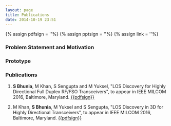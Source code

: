 ```yaml
---
layout: page
title: Publications
date: 2014-10-19 23:51
---
```

{% assign pdfsign = '<i class="fa fa-file-pdf-o"></i>'%}
{% assign pptsign = '<i class="fa fa-file-powerpoint-o"></i>'%}
{% assign link = '<i class="fa fa-link"></i>'%}


### Problem Statement and Motivation


### Prototype

### Publications
1. **S Bhunia**, M Khan, S Sengupta and M Yuksel, "LOS Discovery for Highly Directional Full Duplex RF/FSO Transceivers", to appear in IEEE MILCOM 2016, Baltimore, Maryland. [{{pdfsign}}](/publicationsmanuscripts/milcom_16_2d.pdf)

1. M Khan, **S Bhunia**, M Yuksel and S Sengupta, "LOS Discovery in 3D for Highly Directional Transceivers", to appear in IEEE MILCOM 2016, Baltimore, Maryland. [{{pdfsign}}](publications/manuscripts/milcom_16_3d.pdf)

